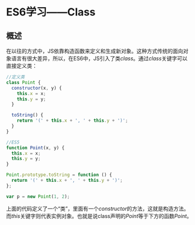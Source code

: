 # ES6学习——Class

## 概述

在以往的方式中，JS依靠构造函数来定义和生成新对象。这种方式传统的面向对象语言有很大差异，所以，在ES6中，JS引入了类*class*。通过*class*关键字可以直接定义类：

```javascript
//定义类
class Point {
  constructor(x, y) {
    this.x = x;
    this.y = y;
  }

  toString() {
    return '(' + this.x + ', ' + this.y + ')';
  }
}

//ES5
function Point(x, y) {
  this.x = x;
  this.y = y;
}

Point.prototype.toString = function () {
  return '(' + this.x + ', ' + this.y + ')';
};

var p = new Point(1, 2);
```

上面的代码定义了一个“类”，里面有一个*constructor*的方法，这就是构造方法。而*this*关键字则代表实例对象。也就是说class声明的*Point*等于下方的函数*Point*。











